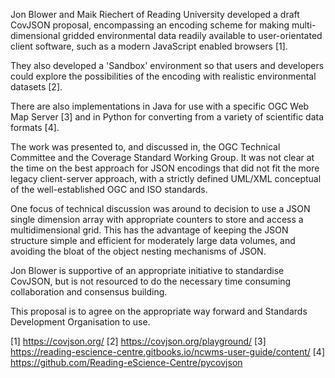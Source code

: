 Jon Blower and Maik Riechert of Reading University developed a draft CovJSON proposal, encompassing an encoding scheme for making multi-dimensional gridded environmental data readily available to user-orientated client software, such as a modern JavaScript enabled browsers [1]. 

They also developed a 'Sandbox' environment so that users and developers could explore the possibilities of the encoding with realistic environmental datasets [2].

There are also implementations in Java for use with a specific OGC Web Map Server [3] and in Python for converting from a variety of scientific data formats [4].

The work was presented to, and discussed in, the OGC Technical Committee and the Coverage Standard Working Group. It was not clear at the time on the best approach for JSON encodings that did not fit the more legacy client-server approach, with a strictly defined UML/XML conceptual of the well-established OGC and ISO standards.

One focus of technical discussion was around to decision to use a JSON single dimension array with appropriate counters to store and access a multidimensional grid. This has the advantage of keeping the JSON structure simple and efficient for moderately large data volumes, and avoiding the bloat of the object nesting mechanisms of JSON.

Jon Blower is supportive of an appropriate initiative to standardise CovJSON, but is not resourced to do the necessary time consuming collaboration and consensus building.

This proposal is to agree on the appropriate way forward and Standards Development Organisation to use.

[1] https://covjson.org/ 
[2] https://covjson.org/playground/ 
[3] https://reading-escience-centre.gitbooks.io/ncwms-user-guide/content/ 
[4] https://github.com/Reading-eScience-Centre/pycovjson 
